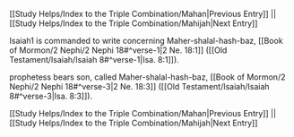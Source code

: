 [[Study Helps/Index to the Triple Combination/Mahan|Previous Entry]]  ||  [[Study Helps/Index to the Triple Combination/Mahijah|Next Entry]]

 Isaiah1 is commanded to write concerning Maher-shalal-hash-baz, [[Book of Mormon/2 Nephi/2 Nephi 18#^verse-1|2 Ne. 18:1]] ([[Old Testament/Isaiah/Isaiah 8#^verse-1|Isa. 8:1]]).

 prophetess bears son, called Maher-shalal-hash-baz, [[Book of Mormon/2 Nephi/2 Nephi 18#^verse-3|2 Ne. 18:3]] ([[Old Testament/Isaiah/Isaiah 8#^verse-3|Isa. 8:3]]).

[[Study Helps/Index to the Triple Combination/Mahan|Previous Entry]]  ||  [[Study Helps/Index to the Triple Combination/Mahijah|Next Entry]]